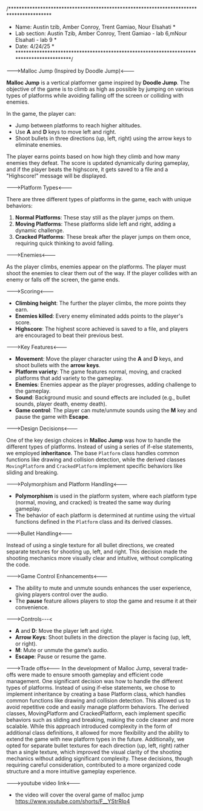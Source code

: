 /****************************************************************************************
* Name: Austin tzib, Amber Conroy, Trent Gamiao, Nour Elsahati                          *
* Lab section: Austin Tzib, Amber Conroy, Trent Gamiao - lab 6,mNour Elsahati - lab 9   *
* Date: 4/24/25                                                                         *                                                      
*****************************************************************************************/

--->Malloc Jump (Inspired by Doodle Jump)<---

**Malloc Jump** is a vertical platformer game inspired by **Doodle Jump**. The objective of the game is to climb as high as possible 
by jumping on various types of platforms while avoiding falling off the screen or colliding with enemies.

In the game, the player can:
- Jump between platforms to reach higher altitudes.
- Use **A** and **D** keys to move left and right.
- Shoot bullets in three directions (up, left, right) using the arrow keys to eliminate enemies.

The player earns points based on how high they climb and how many enemies they defeat. The score is updated dynamically during gameplay, 
and if the player beats the highscore, it gets saved to a file and a "Highscore!" message will be displayed.

--->Platform Types<---

There are three different types of platforms in the game, each with unique behaviors:

1. **Normal Platforms**: These stay still as the player jumps on them.
2. **Moving Platforms**: These platforms slide left and right, adding a dynamic challenge.
3. **Cracked Platforms**: These break after the player jumps on them once, requiring quick thinking to avoid falling.

--->Enemies<---

As the player climbs, enemies appear on the platforms. The player must shoot the enemies to clear them out of the way. 
If the player collides with an enemy or falls off the screen, the game ends.

--->Scoring<---

- **Climbing height**: The further the player climbs, the more points they earn.
- **Enemies killed**: Every enemy eliminated adds points to the player's score.
- **Highscore**: The highest score achieved is saved to a file, and players are encouraged to beat their previous best.

--->Key Features<---

- **Movement**: Move the player character using the **A** and **D** keys, and shoot bullets with the **arrow keys**.
- **Platform variety**: The game features normal, moving, and cracked platforms that add variety to the gameplay.
- **Enemies**: Enemies appear as the player progresses, adding challenge to the gameplay.
- **Sound**: Background music and sound effects are included (e.g., bullet sounds, player death, enemy death).
- **Game control**: The player can mute/unmute sounds using the **M** key and pause the game with **Escape**.

--->Design Decisions<---

One of the key design choices in **Malloc Jump** was how to handle the different types of platforms.
Instead of using a series of if-else statements, we employed **inheritance**. The base `Platform` class handles common 
functions like drawing and collision detection, while the derived classes `MovingPlatform` and `CrackedPlatform` implement specific behaviors like sliding and breaking.

--->Polymorphism and Platform Handling<---

- **Polymorphism** is used in the platform system, where each platform type (normal, moving, and cracked) is treated the same way during gameplay.
- The behavior of each platform is determined at runtime using the virtual functions defined in the `Platform` class and its derived classes.
  
--->Bullet Handling<---

Instead of using a single texture for all bullet directions, we created separate textures for shooting up, left, and right. 
This decision made the shooting mechanics more visually clear and intuitive, without complicating the code.

--->Game Control Enhancements<---

- The ability to mute and unmute sounds enhances the user experience, giving players control over the audio.
- The **pause** feature allows players to stop the game and resume it at their convenience.

--->Controls---<

- **A** and **D**: Move the player left and right.
- **Arrow Keys**: Shoot bullets in the direction the player is facing (up, left, or right).
- **M**: Mute or unmute the game’s audio.
- **Escape**: Pause or resume the game.

--->Trade offs<---
In the development of Malloc Jump, several trade-offs were made to ensure smooth gameplay and efficient code management. One significant decision was how to handle the different types of platforms. Instead of using if-else statements, we chose to implement inheritance by creating a base Platform class, which handles common functions like drawing and collision detection. This allowed us to avoid repetitive code and easily manage platform behaviors. The derived classes, MovingPlatform and CrackedPlatform, each implement specific behaviors such as sliding and breaking, making the code cleaner and more scalable. While this approach introduced complexity in the form of additional class definitions, it allowed for more flexibility and the ability to extend the game with new platform types in the future. Additionally, we opted for separate bullet textures for each direction (up, left, right) rather than a single texture, which improved the visual clarity of the shooting mechanics without adding significant complexity. These decisions, though requiring careful consideration, contributed to a more organized code structure and a more intuitive gameplay experience.

--->youtube video link<---
- the video will cover the overal game of malloc jump
https://www.youtube.com/shorts/F__YStrRIp4
